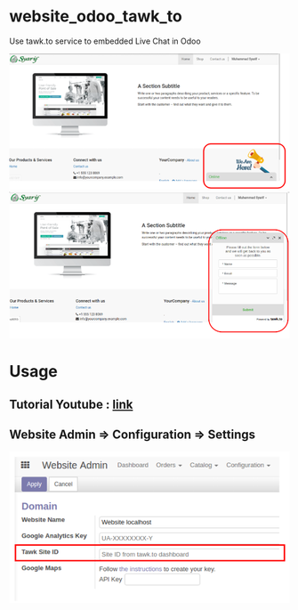 # website_odoo_tawk_to
Use tawk.to service to embedded Live Chat in Odoo

<img src="static/description/ss_01.png">

<img src="static/description/ss_02.png">

# Usage
## Tutorial Youtube : <a href="https://www.youtube.com/watch?v=2O7agyv4AhQ" target="_blank">link</a>
## Website Admin => Configuration => Settings
<img src="static/description/ss_03.png">